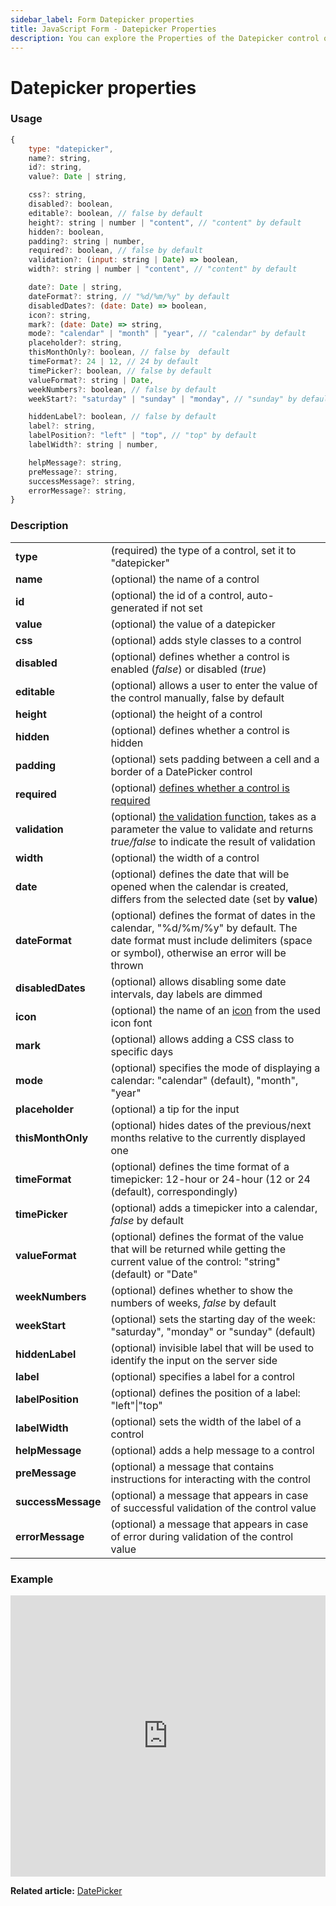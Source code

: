 ```yaml
---
sidebar_label: Form Datepicker properties
title: JavaScript Form - Datepicker Properties 
description: You can explore the Properties of the Datepicker control of Form in the documentation of the DHTMLX JavaScript UI library. Browse developer guides and API reference, try out code examples and live demos, and download a free 30-day evaluation version of DHTMLX Suite.
---
```


# Datepicker properties

### Usage

~~~js
{
	type: "datepicker",
    name?: string,
    id?: string,
    value?: Date | string,

    css?: string,
    disabled?: boolean,
    editable?: boolean, // false by default
    height?: string | number | "content", // "content" by default
    hidden?: boolean,
    padding?: string | number,
    required?: boolean, // false by default
    validation?: (input: string | Date) => boolean,
    width?: string | number | "content", // "content" by default

    date?: Date | string,
    dateFormat?: string, // "%d/%m/%y" by default
    disabledDates?: (date: Date) => boolean,
    icon?: string,
    mark?: (date: Date) => string,
    mode?: "calendar" | "month" | "year", // "calendar" by default
    placeholder?: string,
    thisMonthOnly?: boolean, // false by  default
    timeFormat?: 24 | 12, // 24 by default
    timePicker?: boolean, // false by default
    valueFormat?: string | Date,
    weekNumbers?: boolean, // false by default
    weekStart?: "saturday" | "sunday" | "monday", // "sunday" by default

    hiddenLabel?: boolean, // false by default
    label?: string,
    labelPosition?: "left" | "top", // "top" by default
    labelWidth?: string | number,

    helpMessage?: string,
    preMessage?: string,
    successMessage?: string,
    errorMessage?: string,
}
~~~

### Description

<table>
    <tbody>
        <tr>
            <td><b>type</b></td>
            <td>(required) the type of a control, set it to "datepicker"</td>
        </tr>
        <tr>
            <td><b>name</b></td>
            <td>(optional) the name of a control</td>
        </tr>
        <tr>
            <td><b>id</b></td>
            <td>(optional) the id of a control, auto-generated if not set</td>
        </tr>
        <tr>
            <td><b>value</b></td>
            <td>(optional) the value of a datepicker</td>
        </tr>
        <tr>
            <td><b>css</b></td>
            <td>(optional) adds style classes to a control </td>
        </tr>
        <tr>
            <td><b>disabled</b></td>
            <td>(optional) defines whether a control is enabled (<i>false</i>) or disabled (<i>true</i>) </td>
        </tr>
        <tr>
            <td><b>editable</b></td>
            <td>(optional) allows a user to enter the value of the control manually, false by default </td>
        </tr>
        <tr>
            <td><b>height</b></td>
            <td>(optional) the height of a control </td>
        </tr>
        <tr>
            <td><b>hidden</b></td>
            <td>(optional) defines whether a control is hidden</td>
        </tr>
        <tr>
            <td><b>padding</b></td>
            <td>(optional) sets padding between a cell and a border of a DatePicker control</td>
        </tr>
        <tr>
            <td><b>required</b></td>
            <td>(optional) <a href="../../../work_with_form/#validating-form">defines whether a control is required</a></td>
        </tr>
        <tr>
            <td><b>validation</b></td>
            <td>(optional) <a href="../../../work_with_form#validation-rules">the validation function</a>, takes as a parameter the value to validate and returns <i>true/false</i> to indicate the result of validation</td>
        </tr>
        <tr>
            <td><b>width</b></td>
            <td>(optional) the width of a control </td>
        </tr>
        <tr>
            <td><b>date</b></td>
            <td>(optional) defines the date that will be opened when the calendar is created, differs from the selected date (set by <b>value</b>) </td>
        </tr>
        <tr>
            <td><b>dateFormat</b></td>
            <td>(optional) defines the format of dates in the calendar, "%d/%m/%y" by default. The date format must include delimiters (space or symbol), otherwise an error will be thrown</td>
        </tr>
        <tr>
            <td><b>disabledDates</b></td>
            <td>(optional) allows disabling some date intervals, day labels are dimmed </td>
        </tr>
        <tr>
            <td><b>icon</b></td>
            <td>(optional) the name of an <a href="../../../../helpers/icon">icon</a> from the used icon font</td>
        </tr>
        <tr>
            <td><b>mark</b></td>
            <td>(optional) allows adding a CSS class to specific days </td>
        </tr>
        <tr>
            <td><b>mode</b></td>
            <td>(optional) specifies the mode of displaying a calendar: "calendar" (default), "month", "year" </td>
        </tr>
        <tr>
            <td><b>placeholder</b></td>
            <td>(optional) a tip for the input </td>
        </tr>
        <tr>
            <td><b>thisMonthOnly</b></td>
            <td>(optional) hides dates of the previous/next months relative to the currently displayed one</td>
        </tr>
        <tr>
            <td><b>timeFormat</b></td>
            <td>(optional) defines the time format of a timepicker: 12-hour or 24-hour (12 or 24 (default), correspondingly)</td>
        </tr>
        <tr>
            <td><b>timePicker</b></td>
            <td>(optional) adds a timepicker into a calendar, <i>false</i> by default</td>
        </tr>
        <tr>
            <td><b>valueFormat</b></td>
            <td>(optional) defines the format of the value that will be returned while getting the current value of the control: "string" (default) or "Date"</td>
        </tr>
        <tr>
            <td><b>weekNumbers</b></td>
            <td>(optional) defines whether to show the numbers of weeks, <i>false</i> by default</td>
        </tr>
        <tr>
            <td><b>weekStart</b></td>
            <td>(optional) sets the starting day of the week: "saturday", "monday" or "sunday" (default) </td>
        </tr>
        <tr>
            <td><b>hiddenLabel</b></td>
            <td>(optional) invisible label that will be used to identify the input on the server side</td>
        </tr>
        <tr>
            <td><b>label</b></td>
            <td>(optional) specifies a label for a control</td>
        </tr>
        <tr>
            <td><b>labelPosition</b></td>
            <td>(optional) defines the position of a label: "left"|"top"</td>
        </tr>
        <tr>
            <td><b>labelWidth</b></td>
            <td>(optional) sets the width of the label of a control</td>
        </tr>
        <tr>
            <td><b>helpMessage</b></td>
            <td>(optional) adds a help message to a control</td>
        </tr>
        <tr>
            <td><b>preMessage</b></td>
            <td>(optional) a message that contains instructions for interacting with the control</td>
        </tr>
        <tr>
            <td><b>successMessage</b></td>
            <td>(optional) a message that appears in case of successful validation of the control value</td>
        </tr>
        <tr>
            <td><b>errorMessage</b></td>
            <td>(optional) a message that appears in case of error during validation of the control value</td>
        </tr>
    </tbody>
</table>

### Example

<iframe src="https://snippet.dhtmlx.com/q3yk7e6s?mode=js" frameborder="0" class="snippet_iframe" width="100%" height="450"></iframe>

**Related article:** [DatePicker](form/calendar.md)